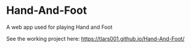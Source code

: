 # Hand-And-Foot
A web app used for playing Hand and Foot

See the working project here: https://tlars001.github.io/Hand-And-Foot/
